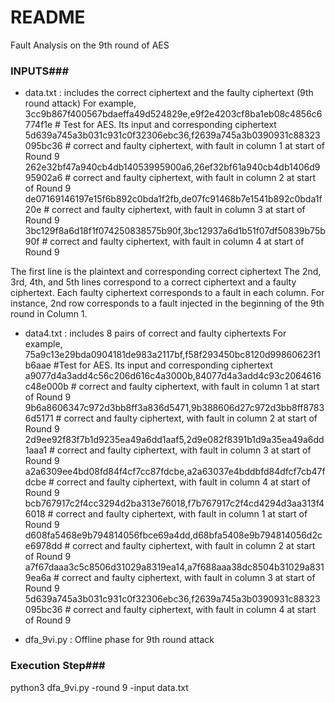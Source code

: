 # README #
Fault Analysis on the 9th round of AES

### INPUTS###
- data.txt : includes the correct ciphertext and the faulty ciphertext (9th round attack)
For example,
3cc9b867f400567bdaeffa49d524829e,e9f2e4203cf8ba1eb08c4856c6774f1e # Test for AES. Its input and corresponding ciphertext
5d639a745a3b031c931c0f32306ebc36,f2639a745a3b0390931c88323095bc36 # correct and faulty ciphertext, with fault in column 1 at start of Round 9
262e32bf47a940cb4db14053995900a6,26ef32bf61a940cb4db1406d995902a6 # correct and faulty ciphertext, with fault in column 2 at start of Round 9
de07169146197e15f6b892c0bda1f2fb,de07fc91468b7e1541b892c0bda1f20e # correct and faulty ciphertext, with fault in column 3 at start of Round 9
3bc129f8a6d18f1f074250838575b90f,3bc12937a6d1b51f07df50839b75b90f # correct and faulty ciphertext, with fault in column 4 at start of Round 9


The first line is the plaintext and corresponding correct ciphertext
The 2nd, 3rd, 4th, and 5th lines correspond to a correct ciphertext and a faulty ciphertext.
Each faulty ciphertext corresponds to a fault in each column. For instance, 2nd row corresponds
to a fault injected in the beginning of the 9th round in Column 1. 

- data4.txt : includes 8 pairs of correct and faulty ciphertexts
For example,
75a9c13e29bda0904181de983a2117bf,f58f293450bc8120d99860623f1b6aae #Test for AES. Its input and corresponding ciphertext
a9077d4a3add4c56c206d616c4a3000b,84077d4a3add4c93c2064616c48e000b # correct and faulty ciphertext, with fault in column 1 at start of Round 9
9b6a8606347c972d3bb8ff3a836d5471,9b388606d27c972d3bb8ff87836d5171 # correct and faulty ciphertext, with fault in column 2 at start of Round 9
2d9ee92f83f7b1d9235ea49a6dd1aaf5,2d9e082f8391b1d9a35ea49a6dd1aaa1 # correct and faulty ciphertext, with fault in column 3 at start of Round 9
a2a6309ee4bd08fd84f4cf7cc87fdcbe,a2a63037e4bddbfd84dfcf7cb47fdcbe # correct and faulty ciphertext, with fault in column 4 at start of Round 9
bcb767917c2f4cc3294d2ba313e76018,f7b767917c2f4cd4294d3aa313f46018 # correct and faulty ciphertext, with fault in column 1 at start of Round 9
d608fa5468e9b794814056fbce69a4dd,d68bfa5408e9b794814056d2ce6978dd # correct and faulty ciphertext, with fault in column 2 at start of Round 9
a7f67daaa3c5c8506d31029a8319ea14,a7f688aaa38dc8504b31029a8319ea6a # correct and faulty ciphertext, with fault in column 3 at start of Round 9
5d639a745a3b031c931c0f32306ebc36,f2639a745a3b0390931c88323095bc36 # correct and faulty ciphertext, with fault in column 4 at start of Round 9




- dfa_9vi.py : Offline phase for 9th round attack
 
### Execution Step###
 
python3 dfa_9vi.py -round 9 -input data.txt
 

